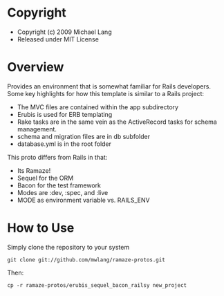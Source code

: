 # Copyright

* Copyright (c) 2009 Michael Lang
* Released under MIT License

# Overview

Provides an environment that is somewhat familiar for Rails developers.  Some 
key highlights for how this template is similar to a Rails project:

* The MVC files are contained within the app subdirectory
* Erubis is used for ERB templating 
* Rake tasks are in the same vein as the ActiveRecord tasks for schema management.
* schema and migration files are in db subfolder
* database.yml is in the root folder

This proto differs from Rails in that:

* Its Ramaze!
* Sequel for the ORM
* Bacon for the test framework
* Modes are :dev, :spec, and :live
* MODE as environment variable vs. RAILS_ENV

# How to Use

Simply clone the repository to your system

	git clone git://github.com/mwlang/ramaze-protos.git
	
Then:

	cp -r ramaze-protos/erubis_sequel_bacon_railsy new_project